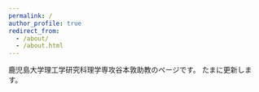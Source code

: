 ```yaml
---
permalink: /
author_profile: true
redirect_from: 
  - /about/
  - /about.html
---
```


鹿児島大学理工学研究科理学専攻谷本敦助教のページです。
たまに更新します。